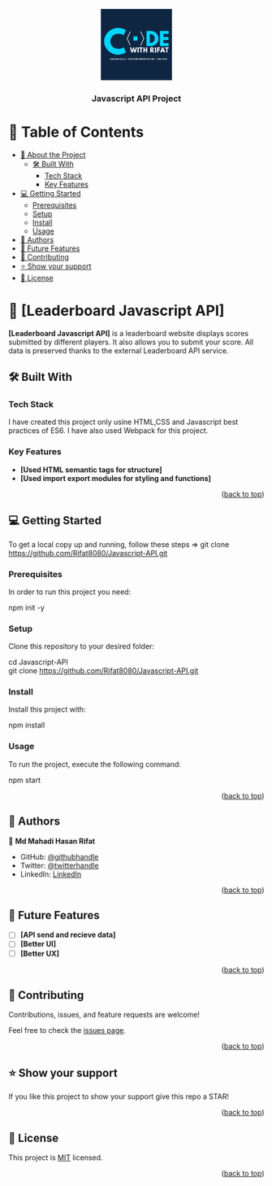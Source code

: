 <a name="readme-top"></a>

<div align="center">
  <img src="./final-design.png" alt="logo" width="140"  height="auto" />
  <br/>

  <h3><b>Javascript API Project</b></h3>

</div>

# 📗 Table of Contents

- [📖 About the Project](#about-project)
  - [🛠 Built With](#built-with)
    - [Tech Stack](#tech-stack)
    - [Key Features](#key-features)
- [💻 Getting Started](#getting-started)
  - [Prerequisites](#prerequisites)
  - [Setup](#setup)
  - [Install](#install)
  - [Usage](#usage)
- [👥 Authors](#authors)
- [🔭 Future Features](#future-features)
- [🤝 Contributing](#contributing)
- [⭐️ Show your support](#support)
- [📝 License](#license)

# 📖 [Leaderboard Javascript API] <a name="about-project"></a>

**[Leaderboard Javascript API]** is a leaderboard website displays scores submitted by different players. It also allows you to submit your score. All data is preserved thanks to the external Leaderboard API service.

## 🛠 Built With <a name="built-with"></a>

### Tech Stack <a name="tech-stack"></a>
I have created this project only usine HTML,CSS and Javascript best practices of ES6. I have also used Webpack for this project.
### Key Features <a name="key-features"></a>

- **[Used HTML semantic tags for structure]**
- **[Used import export modules for styling and functions]**

<p align="right">(<a href="#readme-top">back to top</a>)</p>


## 💻 Getting Started <a name="getting-started"></a>

To get a local copy up and running, follow these steps =>
git clone https://github.com/Rifat8080/Javascript-API.git

### Prerequisites

In order to run this project you need:

npm init -y

### Setup

Clone this repository to your desired folder:

  cd Javascript-API <br/>
  git clone https://github.com/Rifat8080/Javascript-API.git



### Install

Install this project with:

npm install

### Usage

To run the project, execute the following command:

npm start



<p align="right">(<a href="#readme-top">back to top</a>)</p>


## 👥 Authors <a name="authors"></a>

👤 **Md Mahadi Hasan Rifat**

- GitHub: [@githubhandle](https://github.com/Rifat8080)
- Twitter: [@twitterhandle](https://twitter.com/mdmahadirifat98)
- LinkedIn: [LinkedIn](https://www.linkedin.com/in/md-mahadi-hasan-rifat-8b7851265/)


<p align="right">(<a href="#readme-top">back to top</a>)</p>

## 🔭 Future Features <a name="future-features"></a>

- [ ] **[API send and recieve data]**
- [ ] **[Better UI]**
- [ ] **[Better UX]**

<p align="right">(<a href="#readme-top">back to top</a>)</p>

## 🤝 Contributing <a name="contributing"></a>

Contributions, issues, and feature requests are welcome!

Feel free to check the [issues page](https://github.com/Rifat8080/Javascript-API/issues).

<p align="right">(<a href="#readme-top">back to top</a>)</p>

## ⭐️ Show your support <a name="support"></a>

If you like this project to show your support give this repo a STAR!

<p align="right">(<a href="#readme-top">back to top</a>)</p>



## 📝 License <a name="license"></a>

This project is [MIT](https://github.com/Rifat8080/Javascript-API/blob/dev/LICENSE) licensed.

<p align="right">(<a href="#readme-top">back to top</a>)</p>
